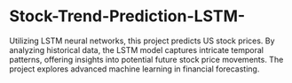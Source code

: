 # Stock-Trend-Prediction-LSTM-
Utilizing LSTM neural networks, this project predicts US stock prices. By analyzing historical data, the LSTM model captures intricate temporal patterns, offering insights into potential future stock price movements. The project explores advanced machine learning in financial forecasting.
